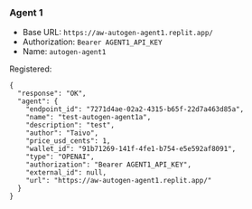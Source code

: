 

### Agent 1

* Base URL: `https://aw-autogen-agent1.replit.app/`
* Authorization: `Bearer AGENT1_API_KEY`
* Name: `autogen-agent1`

Registered:
```
{
  "response": "OK",
  "agent": {
    "endpoint_id": "7271d4ae-02a2-4315-b65f-22d7a463d85a",
    "name": "test-autogen-agent1a",
    "description": "test",
    "author": "Taivo",
    "price_usd_cents": 1,
    "wallet_id": "91b71269-141f-4fe1-b754-e5e592af8091",
    "type": "OPENAI",
    "authorization": "Bearer AGENT1_API_KEY",
    "external_id": null,
    "url": "https://aw-autogen-agent1.replit.app/"
  }
}
```    
